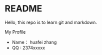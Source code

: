 README
=
Hello, this repo is to learn git and markdown.


My Profile

- Name： huafei zhang
-  QQ : 2374xxxxx
